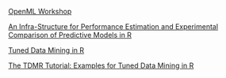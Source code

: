 [OpenML Workshop](https://www.youtube.com/playlist?list=PLBZBIkixHEicUl5fE2BQwHTc0GjytF_tH)

[An Infra-Structure for Performance Estimation and Experimental Comparison of Predictive Models in R](http://arxiv.org/pdf/1412.0436v2.pdf)

[Tuned Data Mining in R](http://www.gm.fh-koeln.de/~konen/Publikationen/Koch11b.pdf)

[The TDMR Tutorial: Examples for Tuned Data Mining in R](http://maanvs03.gm.fh-koeln.de/webpub/CIOPReports.d/Kone12b.d/Kone12b.pdf)









